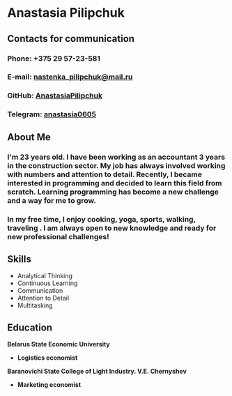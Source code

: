 # Anastasia Pilipchuk
## Contacts for communication
### Phone: +375 29 57-23-581
### E-mail: nastenka_pilipchuk@mail.ru
### GitHub: [AnastasiaPilipchuk](https://github.com/AnastasiaPilipchuk)
### Telegram: [anastasia0605](https://t.me/anastasia0605)
## About Me
### I'm 23 years old.  I have been working as an accountant 3 years in the construction sector. My job has always involved working with numbers and attention to detail. Recently, I became interested in programming and decided to learn this field from scratch. Learning programming has become a new challenge and a way for me to grow. 
### In my free time, I enjoy cooking, yoga, sports, walking, traveling . I am always open to new knowledge and ready for new professional challenges!
## Skills
* Analytical Thinking
* Continuous Learning
* Communication
* Attention to Detail
* Multitasking
## Education
__Belarus State Economic University__
* __Logistics economist__

__Baranovichi State College of Light Industry. V.E. Chernyshev__ 
* __Marketing economist__ 
